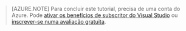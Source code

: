 
> [AZURE.NOTE]
> Para concluir este tutorial, precisa de uma conta do Azure. Pode <a href="/pricing/member-offers/msdn-benefits-details/" target="_blank">ativar os benefícios de subscritor do Visual Studio</a> ou <a href="/pricing/free-trial/" target="_blank">inscrever-se numa avaliação gratuita</a>.


<!--HONumber=Sep16_HO3-->


